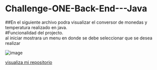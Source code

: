 # Challenge-ONE-Back-End---Java
##En el siguiente archivo podra visualizar el conversor de monedas y temperatura realizado en java.  
  #Funcionalidad del projecto.  
  al iniciar mostrara un menu en donde se debe seleccionar que se desea realizar
  
  ![image](https://user-images.githubusercontent.com/119012163/229403183-897f5734-ea67-4950-99d5-e79cbec032d0.png)


<a href="">visualiza mi repositorio</a>
